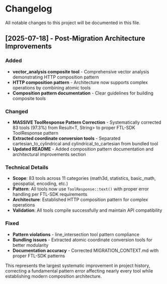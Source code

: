 # Changelog

All notable changes to this project will be documented in this file.

## [2025-07-18] - Post-Migration Architecture Improvements

### Added
- **vector_analysis composite tool** - Comprehensive vector analysis demonstrating HTTP composition pattern
- **HTTP composition pattern** - Architecture now supports complex operations by combining atomic tools
- **Composition pattern documentation** - Clear guidelines for building composite tools

### Changed
- **MASSIVE ToolResponse Pattern Correction** - Systematically corrected 83 tools (97.3%) from Result<T, String> to proper FTL-SDK ToolResponse pattern
- **Extracted coordinate conversion tools** - Separated cartesian_to_cylindrical and cylindrical_to_cartesian from bundled tool
- **Updated README** - Added composition pattern documentation and architectural improvements section

### Technical Details
- **Scope**: 83 tools across 11 categories (math3d, statistics, basic_math, geospatial, encoding, etc.)
- **Pattern**: All tools now use `ToolResponse::text()` with proper error handling per FTL-SDK requirements
- **Architecture**: Established HTTP composition pattern for complex operations
- **Validation**: All tools compile successfully and maintain API compatibility

### Fixed
- **Pattern violations** - line_intersection tool pattern compliance
- **Bundling issues** - Extracted atomic coordinate conversion tools for better modularity
- **Documentation accuracy** - Corrected MIGRATION_CONTEXT.md with proper FTL-SDK patterns

This represents the largest systematic improvement in project history, correcting a fundamental pattern error affecting nearly every tool while establishing modern composition architecture.